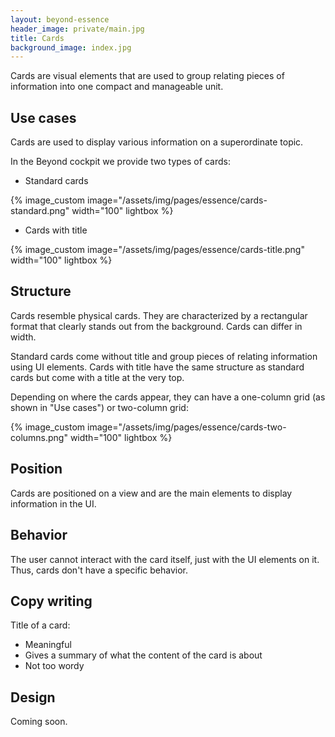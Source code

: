 ```yaml
---
layout: beyond-essence
header_image: private/main.jpg
title: Cards
background_image: index.jpg
---
```


Cards are visual elements that are used to group relating pieces of information into one compact and manageable unit.

## Use cases

Cards are used to display various information on a superordinate topic.

In the Beyond cockpit we provide two types of cards:

* Standard cards

{% image_custom image="/assets/img/pages/essence/cards-standard.png"  width="100" lightbox %}

* Cards with title

{% image_custom image="/assets/img/pages/essence/cards-title.png"  width="100" lightbox %}

## Structure

Cards resemble physical cards.
They are characterized by a rectangular format that clearly stands out from the background.
Cards can differ in width.

Standard cards come without title and group pieces of relating information using UI elements.
Cards with title have the same structure as standard cards but come with a title at the very top.

Depending on where the cards appear, they can have a one-column grid (as shown in "Use cases") or two-column grid:

{% image_custom image="/assets/img/pages/essence/cards-two-columns.png"  width="100" lightbox %}

## Position

Cards are positioned on a view and are the main elements to display information in the UI.

## Behavior

The user cannot interact with the card itself, just with the UI elements on it.
Thus, cards don't have a specific behavior.

## Copy writing

Title of a card:

* Meaningful
* Gives a summary of what the content of the card is about
* Not too wordy

## Design

Coming soon.
